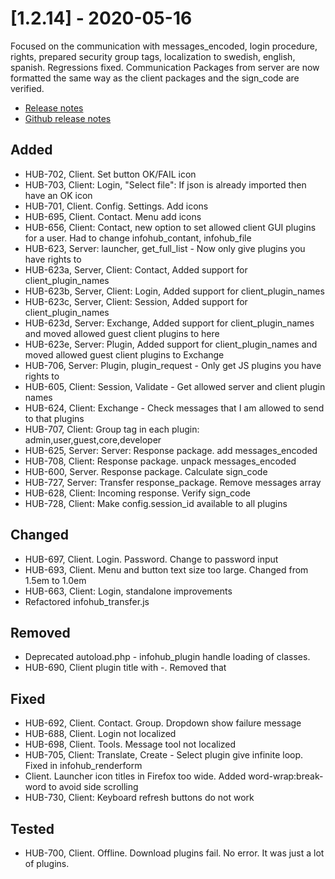 # [1.2.14] - 2020-05-16
Focused on the communication with messages_encoded, login procedure, rights, prepared security group tags, localization to swedish, english, spanish. Regressions fixed. Communication Packages from server are now formatted the same way as the client packages and the sign_code are verified.

* [Release notes](main,release_v1v2v14)
* [Github release notes](https://github.com/peterlembke/infohub/releases/tag/v1.2.14)

## Added
- HUB-702, Client. Set button OK/FAIL icon
- HUB-703, Client: Login, "Select file": If json is already imported then have an OK icon
- HUB-701, Client. Config. Settings. Add icons
- HUB-695, Client. Contact. Menu add icons
- HUB-656, Client: Contact, new option to set allowed client GUI plugins for a user. Had to change infohub_contant, infohub_file
- HUB-623, Server: launcher, get_full_list - Now only give plugins you have rights to
- HUB-623a, Server, Client: Contact, Added support for client_plugin_names
- HUB-623b, Server, Client: Login, Added support for client_plugin_names
- HUB-623c, Server, Client: Session, Added support for client_plugin_names
- HUB-623d, Server: Exchange, Added support for client_plugin_names and moved allowed guest client plugins to here
- HUB-623e, Server: Plugin, Added support for client_plugin_names and moved allowed guest client plugins to Exchange
- HUB-706, Server: Plugin, plugin_request - Only get JS plugins you have rights to
- HUB-605, Client: Session, Validate - Get allowed server and client plugin names
- HUB-624, Client: Exchange - Check messages that I am allowed to send to that plugins
- HUB-707, Client: Group tag in each plugin: admin,user,guest,core,developer
- HUB-625, Server: Server: Response package. add messages_encoded
- HUB-708, Client: Response package. unpack messages_encoded
- HUB-600, Server. Response package. Calculate sign_code
- HUB-727, Server: Transfer response_package. Remove messages array
- HUB-628, Client: Incoming response. Verify sign_code
- HUB-728, Client: Make config.session_id available to all plugins

## Changed
- HUB-697, Client. Login. Password. Change to password input
- HUB-693, Client. Menu and button text size too large. Changed from 1.5em to 1.0em
- HUB-663, Client: Login, standalone improvements
- Refactored infohub_transfer.js

## Removed
- Deprecated autoload.php - infohub_plugin handle loading of classes.
- HUB-690, Client plugin title with -. Removed that

## Fixed
- HUB-692, Client. Contact. Group. Dropdown show failure message
- HUB-688, Client. Login not localized
- HUB-698, Client. Tools. Message tool not localized
- HUB-705, Client: Translate, Create - Select plugin give infinite loop. Fixed in infohub_renderform
- Client. Launcher icon titles in Firefox too wide. Added word-wrap:break-word to avoid side scrolling 
- HUB-730, Client: Keyboard refresh buttons do not work

## Tested
- HUB-700, Client. Offline. Download plugins fail. No error. It was just a lot of plugins.
